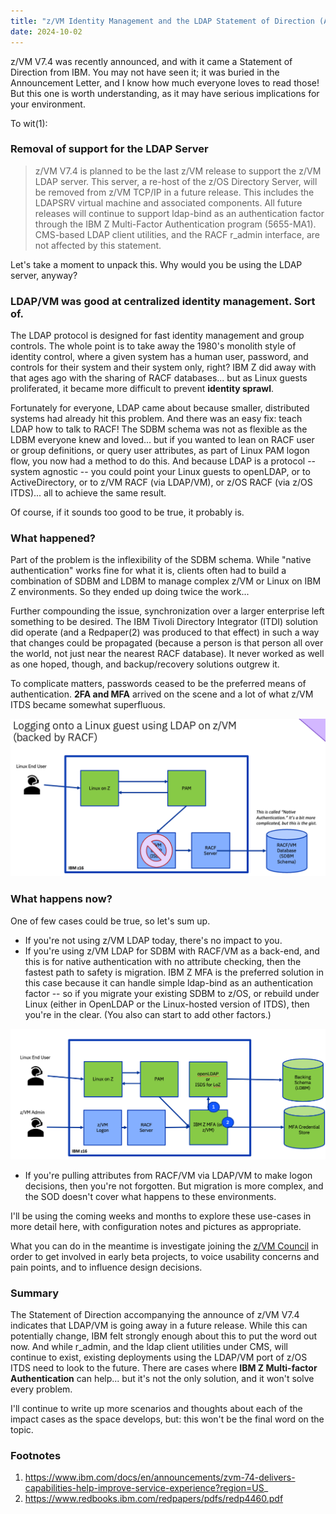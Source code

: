 ```yaml
---
title: "z/VM Identity Management and the LDAP Statement of Direction (An Intro)"
date: 2024-10-02
---
```


z/VM V7.4 was recently announced, and with it came a Statement of Direction from IBM. You may not have seen it; it was buried in the Announcement Letter, and I know 
how much everyone loves to read those! But this one is worth understanding, as it may have serious implications for your environment.

To wit(1):


### Removal of support for the LDAP Server

> z/VM V7.4 is planned to be the last z/VM release to support the z/VM LDAP server. This server,
> a re-host of the z/OS Directory Server, will be removed from z/VM TCP/IP in a future release.
> This includes the LDAPSRV virtual machine and associated components. All future releases will
> continue to support ldap-bind as an authentication factor through the IBM Z Multi-Factor
> Authentication program (5655-MA1). CMS-based LDAP client utilities, and the RACF r_admin
> interface, are not affected by this statement.

Let's take a moment to unpack this.  Why would you be using the LDAP server, anyway?


### LDAP/VM was good at centralized identity management. Sort of.
The LDAP protocol is designed for fast identity management and group controls.  The whole point is to take away the 1980's monolith style
of identity control, where a given system has a human user, password, and controls for their system and their system only, right?
IBM Z did away with that ages ago with the sharing of RACF databases... but as Linux guests proliferated, it became more difficult
to prevent **identity sprawl**.

Fortunately for everyone, LDAP came about because smaller, distributed systems had already hit this problem.  And there was an easy
fix: teach LDAP how to talk to RACF!  The SDBM schema was not as flexible as the LDBM everyone knew and loved... but if you wanted
to lean on RACF user or group definitions, or query user attributes, as part of Linux PAM logon flow, you now had a method to do
this.  And because LDAP is a protocol -- system agnostic -- you could point your Linux guests to openLDAP, or to ActiveDirectory,
or to z/VM RACF (via LDAP/VM), or z/OS RACF (via z/OS ITDS)... all to achieve the same result.

Of course, if it sounds too good to be true, it probably is.


### What happened?
Part of the problem is the inflexibility of the SDBM schema. While "native authentication" works fine for what it is, clients
often had to build a combination of SDBM and LDBM to manage complex z/VM or Linux on IBM Z environments.  So they
ended up doing twice the work...

Further compounding the issue, synchronization over a larger enterprise left something to be desired.  The IBM Tivoli Directory
Integrator (ITDI) solution did operate (and a Redpaper(2) was produced to that effect) in such a way that changes could be
propagated (because a person is that person all over the world, not just near the nearest RACF database).  It never worked
as well as one hoped, though, and backup/recovery solutions outgrew it.

To complicate matters, passwords ceased to be the preferred means of authentication. **2FA and MFA** arrived on the scene
and a lot of what z/VM ITDS became somewhat superfluous.

![Current LDAP-RACF Flow, Going Away](./ldap01-01.png)


### What happens now?
One of few cases could be true, so let's sum up.

* If you're not using z/VM LDAP today, there's no impact to you.
* If you're using z/VM LDAP for SDBM with RACF/VM as a back-end, and this is for native authentication with no attribute checking, then the fastest path to safety is migration. IBM Z MFA is the preferred solution in this case because it can handle simple ldap-bind as an authentication factor -- so if you migrate your existing SDBM to z/OS, or rebuild under Linux (either in OpenLDAP or the Linux-hosted version of ITDS), then you're in the clear.  (You also can start to add other factors.)

![Logging onto z/VM or Linux with MFA](./ldap01-02.png)

* If you're pulling attributes from RACF/VM via LDAP/VM to make logon decisions, then you're not forgotten. But migration is more complex, and the SOD doesn't cover what happens to these environments.

I'll be using the coming weeks and months to explore these use-cases in more detail here, with configuration notes and pictures as appropriate. 

What you can do in the meantime is investigate joining the [z/VM Council](https://community.ibm.com/community/user/ibmz-and-linuxone/groups/private?CommunityKey=6bce2cb7-f803-4232-822f-04c913ac0e13)
in order to get involved in early beta projects, to voice usability concerns and pain points, and to influence design decisions.  


### Summary
The Statement of Direction accompanying the announce of z/VM V7.4 indicates that LDAP/VM is going away in a future release.  While this can potentially change, IBM felt strongly enough about this to put the word out now.  And while r_admin, and the ldap client utilities under CMS, will continue to exist, existing deployments using the LDAP/VM port of z/OS ITDS need
to look to the future.  There are cases where **IBM Z Multi-factor Authentication** can help... but it's not the only solution, and it won't solve every problem. 

I'll continue to write up more scenarios and thoughts about each of the impact cases as the space develops, but: this won't be the final word on the topic.



### Footnotes
1. https://www.ibm.com/docs/en/announcements/zvm-74-delivers-capabilities-help-improve-service-experience?region=US_
2. https://www.redbooks.ibm.com/redpapers/pdfs/redp4460.pdf
